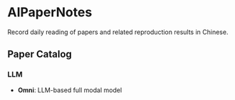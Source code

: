 # AIPaperNotes
Record daily reading of papers and related reproduction results in Chinese.

## Paper Catalog

### LLM

- **Omni**: LLM-based full modal model


